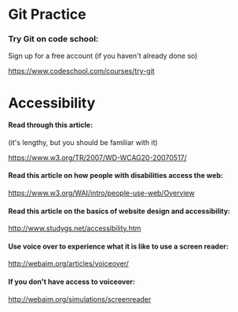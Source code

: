 # Git Practice
### Try Git on code school:

Sign up for a free account (if you haven't already done so)

https://www.codeschool.com/courses/try-git

# Accessibility

#### Read through this article:

(it's lengthy, but you should be familiar with it)

https://www.w3.org/TR/2007/WD-WCAG20-20070517/

#### Read this article on how people with disabilities access the web:

https://www.w3.org/WAI/intro/people-use-web/Overview

#### Read this article on the basics of website design and accessibility:

http://www.studygs.net/accessibility.htm

#### Use voice over to experience what it is like to use a screen reader:

http://webaim.org/articles/voiceover/

#### If you don't have access to voiceover:

http://webaim.org/simulations/screenreader